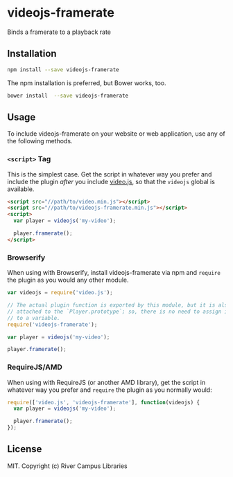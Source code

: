 # videojs-framerate

Binds a framerate to a playback rate

## Installation

```sh
npm install --save videojs-framerate
```

The npm installation is preferred, but Bower works, too.

```sh
bower install  --save videojs-framerate
```

## Usage

To include videojs-framerate on your website or web application, use any of the following methods.

### `<script>` Tag

This is the simplest case. Get the script in whatever way you prefer and include the plugin _after_ you include [video.js][videojs], so that the `videojs` global is available.

```html
<script src="//path/to/video.min.js"></script>
<script src="//path/to/videojs-framerate.min.js"></script>
<script>
  var player = videojs('my-video');

  player.framerate();
</script>
```

### Browserify

When using with Browserify, install videojs-framerate via npm and `require` the plugin as you would any other module.

```js
var videojs = require('video.js');

// The actual plugin function is exported by this module, but it is also
// attached to the `Player.prototype`; so, there is no need to assign it
// to a variable.
require('videojs-framerate');

var player = videojs('my-video');

player.framerate();
```

### RequireJS/AMD

When using with RequireJS (or another AMD library), get the script in whatever way you prefer and `require` the plugin as you normally would:

```js
require(['video.js', 'videojs-framerate'], function(videojs) {
  var player = videojs('my-video');

  player.framerate();
});
```

## License

MIT. Copyright (c) River Campus Libraries


[videojs]: http://videojs.com/
